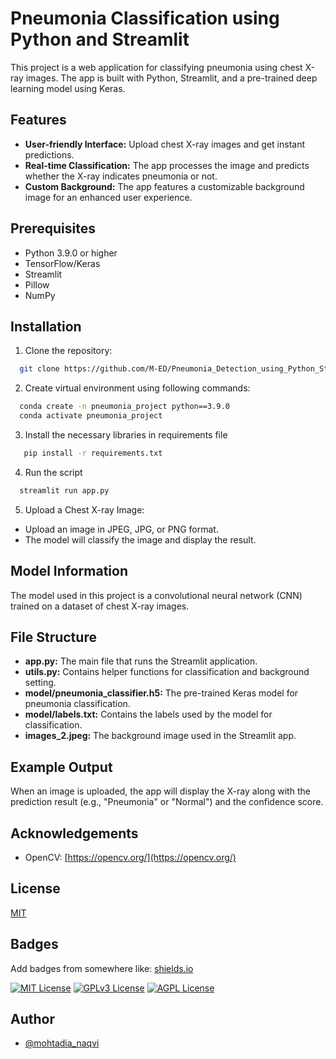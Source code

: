 
# Pneumonia Classification using Python and Streamlit

This project is a web application for classifying pneumonia using chest X-ray images. The app is built with Python, Streamlit, and a pre-trained deep learning model using Keras.






## Features

- **User-friendly Interface:** Upload chest X-ray images and get instant predictions.
- **Real-time Classification:** The app processes the image and predicts whether the X-ray indicates pneumonia or not.
- **Custom Background:** The app features a customizable background image for an enhanced user experience.

## Prerequisites
- Python 3.9.0 or higher 
- TensorFlow/Keras
- Streamlit
- Pillow
- NumPy

## Installation

1. Clone the repository:

```bash
  git clone https://github.com/M-ED/Pneumonia_Detection_using_Python_StreamLit.git
```

2. Create virtual environment using following commands:
```bash
  conda create -n pneumonia_project python==3.9.0
  conda activate pneumonia_project
```

3. Install the necessary libraries in requirements file
```bash
   pip install -r requirements.txt
```

4. Run the script
```bash
  streamlit run app.py
```
5. Upload a Chest X-ray Image:
- Upload an image in JPEG, JPG, or PNG format.
- The model will classify the image and display the result.


## Model Information
The model used in this project is a convolutional neural network (CNN) trained on a dataset of chest X-ray images. 

## File Structure
- **app.py:** The main file that runs the Streamlit application.
- **utils.py:** Contains helper functions for classification and background setting.
- **model/pneumonia_classifier.h5:** The pre-trained Keras model for pneumonia classification.
- **model/labels.txt:** Contains the labels used by the model for classification.
- **images_2.jpeg:** The background image used in the Streamlit app.

## Example Output
When an image is uploaded, the app will display the X-ray along with the prediction result (e.g., "Pneumonia" or "Normal") and the confidence score.



## Acknowledgements

- OpenCV: [https://opencv.org/](https://opencv.org/)




## License

[MIT](https://choosealicense.com/licenses/mit/)


## Badges

Add badges from somewhere like: [shields.io](https://shields.io/)

[![MIT License](https://img.shields.io/badge/License-MIT-green.svg)](https://choosealicense.com/licenses/mit/)
[![GPLv3 License](https://img.shields.io/badge/License-GPL%20v3-yellow.svg)](https://opensource.org/licenses/)
[![AGPL License](https://img.shields.io/badge/license-AGPL-blue.svg)](http://www.gnu.org/licenses/agpl-3.0)


## Author

- [@mohtadia_naqvi](https://github.com/M-ED)

